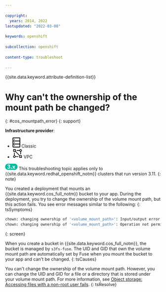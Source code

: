 ```yaml
---

copyright: 
  years: 2014, 2022
lastupdated: "2022-03-08"

keywords: openshift

subcollection: openshift

content-type: troubleshoot

---
```



{{site.data.keyword.attribute-definition-list}}


# Why can't the ownership of the mount path be changed?
{: #cos_mountpath_error}
{: support}

**Infrastructure provider**:
* ![Classic infrastructure provider icon.](images/icon-classic-2.svg) Classic
* ![VPC infrastructure provider icon.](images/icon-vpc-2.svg) VPC


![Version 3.11 icon.](images/icon-version-311.png) This troubleshooting topic applies only to {{site.data.keyword.redhat_openshift_notm}} clusters that run version 3.11.
{: note}




You created a deployment that mounts an {{site.data.keyword.cos_full_notm}} bucket to your app. During the deployment, you try to change the ownership of the volume mount path, but this action fails. You see error messages similar to the following:
{: tsSymptoms}

```sh
chown: changing ownership of '<volume_mount_path>': Input/output error
chown: changing ownership of '<volume_mount_path>': Operation not permitted
```
{: screen}


When you create a bucket in {{site.data.keyword.cos_full_notm}}, the bucket is managed by `s3fs-fuse`. The UID and GID that own the volume mount path are automatically set by Fuse when you mount the bucket to your app and can't be changed.
{: tsCauses}


You can't change the ownership of the volume mount path. However, you can change the UID and GID for a file or a directory that is stored under your volume mount path. For more information, see [Object storage: Accessing files with a non-root user fails](/docs/containers?topic=containers-cos_nonroot_access).
{: tsResolve}





